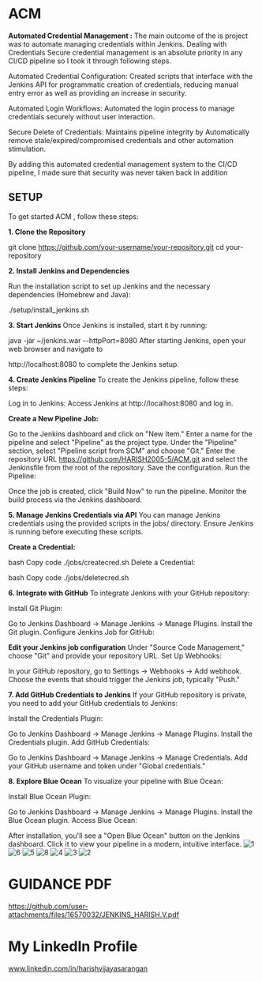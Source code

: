 
# ACM
**Automated Credential Management :**  The main outcome of the is project was to automate managing credentials within Jenkins. Dealing with Credentials Secure credential management is an absolute priority in any CI/CD pipeline so I took it through following steps.

Automated Credential Configuration: Created scripts that interface with the Jenkins API for programmatic creation of credentials, reducing manual entry error as well as providing an increase in security.

Automated Login Workflows: Automated the login process to manage credentials securely without user interaction.

Secure Delete of Credentials: Maintains pipeline integrity by Automatically remove stale/expired/compromised credentials and other automation stimulation.

By adding this automated credential management system to the CI/CD pipeline, I made sure that security was never taken back in addition
## SETUP

To get started ACM  , follow these steps:

**1. Clone the Repository**

git clone https://github.com/your-username/your-repository.git
cd your-repository

**2. Install Jenkins and Dependencies**

Run the installation script to set up Jenkins and the necessary dependencies (Homebrew and Java):

./setup/install_jenkins.sh

**3. Start Jenkins**
Once Jenkins is installed, start it by running:

java -jar ~/jenkins.war --httpPort=8080
After starting Jenkins, open your web browser and navigate to 

http://localhost:8080 
to complete the Jenkins setup.

**4. Create Jenkins Pipeline**
To create the Jenkins pipeline, follow these steps:

Log in to Jenkins: Access Jenkins at http://localhost:8080 and log in.

**Create a New Pipeline Job:**

Go to the Jenkins dashboard and click on "New Item."
Enter a name for the pipeline and select "Pipeline" as the project type.
Under the "Pipeline" section, select "Pipeline script from SCM" and choose "Git."
Enter the repository URL https://github.com/HARISH2005-5/ACM.git  and select the Jenkinsfile from the root of the repository.
Save the configuration.
Run the Pipeline:

Once the job is created, click "Build Now" to run the pipeline.
Monitor the build process via the Jenkins dashboard.

**5. Manage Jenkins Credentials via API**
You can manage Jenkins credentials using the provided scripts in the jobs/ directory. Ensure Jenkins is running before executing these scripts.

**Create a Credential:**

bash
Copy code
./jobs/createcred.sh
Delete a Credential:

bash
Copy code
./jobs/deletecred.sh

**6. Integrate with GitHub**
To integrate Jenkins with your GitHub repository:

Install Git Plugin:

Go to Jenkins Dashboard -> Manage Jenkins -> Manage Plugins.
Install the Git plugin.
Configure Jenkins Job for GitHub:

**Edit your Jenkins job configuration**
Under "Source Code Management," choose "Git" and provide your repository URL.
Set Up Webhooks:

In your GitHub repository, go to Settings -> Webhooks -> Add webhook.
Choose the events that should trigger the Jenkins job, typically "Push."

**7. Add GitHub Credentials to Jenkins**
If your GitHub repository is private, you need to add your GitHub credentials to Jenkins:

Install the Credentials Plugin:

Go to Jenkins Dashboard -> Manage Jenkins -> Manage Plugins.
Install the Credentials plugin.
Add GitHub Credentials:

Go to Jenkins Dashboard -> Manage Jenkins -> Manage Credentials.
Add your GitHub username and token under "Global credentials."

**8. Explore Blue Ocean**
To visualize your pipeline with Blue Ocean:

Install Blue Ocean Plugin:

Go to Jenkins Dashboard -> Manage Jenkins -> Manage Plugins.
Install the Blue Ocean plugin.
Access Blue Ocean:

After installation, you'll see a "Open Blue Ocean" button on the Jenkins dashboard.
Click it to view your pipeline in a modern, intuitive interface.
![1](https://github.com/user-attachments/assets/5a9eae61-6f72-4576-91e3-b52e8949ffaa)
![6](https://github.com/user-attachments/assets/9372f554-46a6-42fb-81fc-2b72542c04f6)
![5](https://github.com/user-attachments/assets/42b5caf8-65ff-409c-9da9-2a0f7b8e8d03)
![8](https://github.com/user-attachments/assets/ac305d02-d115-484f-8cdb-177ed487d744)
![4](https://github.com/user-attachments/assets/32c45c34-980f-40ed-b04a-9b4fd73eb6ff)
![3](https://github.com/user-attachments/assets/f2415a04-c358-49e4-984b-3f1a5c51d23a)
![2](https://github.com/user-attachments/assets/57d4ad3b-f080-4aad-86c0-6cfda630213e)


# GUIDANCE PDF
https://github.com/user-attachments/files/16570032/JENKINS_HARISH.V.pdf


# My LinkedIn Profile

www.linkedin.com/in/harishvijayasarangan
